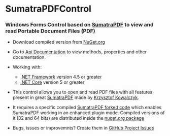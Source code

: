 # SumatraPDFControl

### Windows Forms Control based on [SumatraPDF](https://www.sumatrapdfreader.org/) to view and read Portable Document Files (PDF)

* Download compiled version from [NuGet.org](https://www.nuget.org/packages/SumatraPDFControl/)

* Go to [Api Documentation](https://marcoscmonteiro.github.io/SumatraPDFControl/) to view methods, properties and other documentation.

* Working with:
  * [.NET Framework](https://dotnet.microsoft.com/download/dotnet-framework) version 4.5 or greater
  * [.NET Core](https://dotnet.microsoft.com/download/dotnet) version 5 or greater

* This control allows you to open and read PDF files with all features present in great [SumatraPDF](https://www.sumatrapdfreader.org/) made by [Krzysztof Kowalczyk](https://blog.kowalczyk.info/). 

* It requires a specific compiled [SumatraPDF forked code](https://github.com/marcoscmonteiro/sumatrapdf) which enables SumatraPDF working in an enhanced plugin mode. Compiled versions of it (32 and 64 bits) are distributed inside the [nuget.org package](https://www.nuget.org/packages/SumatraPDFControl/)

* Bugs, issues or improvemnts? Create them in [GitHub Project Issues](https://github.com/marcoscmonteiro/SumatraPDFControl/issues)



